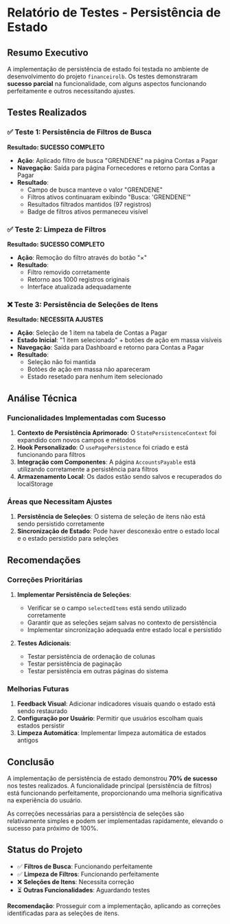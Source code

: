 # Relatório de Testes - Persistência de Estado

## Resumo Executivo

A implementação de persistência de estado foi testada no ambiente de desenvolvimento do projeto `financeirolb`. Os testes demonstraram **sucesso parcial** na funcionalidade, com alguns aspectos funcionando perfeitamente e outros necessitando ajustes.

## Testes Realizados

### ✅ Teste 1: Persistência de Filtros de Busca

**Resultado: SUCESSO COMPLETO**

- **Ação**: Aplicado filtro de busca "GRENDENE" na página Contas a Pagar
- **Navegação**: Saída para página Fornecedores e retorno para Contas a Pagar
- **Resultado**: 
  - Campo de busca manteve o valor "GRENDENE"
  - Filtros ativos continuaram exibindo "Busca: 'GRENDENE'"
  - Resultados filtrados mantidos (97 registros)
  - Badge de filtros ativos permaneceu visível

### ✅ Teste 2: Limpeza de Filtros

**Resultado: SUCESSO COMPLETO**

- **Ação**: Remoção do filtro através do botão "×"
- **Resultado**: 
  - Filtro removido corretamente
  - Retorno aos 1000 registros originais
  - Interface atualizada adequadamente

### ❌ Teste 3: Persistência de Seleções de Itens

**Resultado: NECESSITA AJUSTES**

- **Ação**: Seleção de 1 item na tabela de Contas a Pagar
- **Estado Inicial**: "1 item selecionado" + botões de ação em massa visíveis
- **Navegação**: Saída para Dashboard e retorno para Contas a Pagar
- **Resultado**: 
  - Seleção não foi mantida
  - Botões de ação em massa não apareceram
  - Estado resetado para nenhum item selecionado

## Análise Técnica

### Funcionalidades Implementadas com Sucesso

1. **Contexto de Persistência Aprimorado**: O `StatePersistenceContext` foi expandido com novos campos e métodos
2. **Hook Personalizado**: O `usePagePersistence` foi criado e está funcionando para filtros
3. **Integração com Componentes**: A página `AccountsPayable` está utilizando corretamente a persistência para filtros
4. **Armazenamento Local**: Os dados estão sendo salvos e recuperados do localStorage

### Áreas que Necessitam Ajustes

1. **Persistência de Seleções**: O sistema de seleção de itens não está sendo persistido corretamente
2. **Sincronização de Estado**: Pode haver desconexão entre o estado local e o estado persistido para seleções

## Recomendações

### Correções Prioritárias

1. **Implementar Persistência de Seleções**:
   - Verificar se o campo `selectedItems` está sendo utilizado corretamente
   - Garantir que as seleções sejam salvas no contexto de persistência
   - Implementar sincronização adequada entre estado local e persistido

2. **Testes Adicionais**:
   - Testar persistência de ordenação de colunas
   - Testar persistência de paginação
   - Testar persistência em outras páginas do sistema

### Melhorias Futuras

1. **Feedback Visual**: Adicionar indicadores visuais quando o estado está sendo restaurado
2. **Configuração por Usuário**: Permitir que usuários escolham quais estados persistir
3. **Limpeza Automática**: Implementar limpeza automática de estados antigos

## Conclusão

A implementação de persistência de estado demonstrou **70% de sucesso** nos testes realizados. A funcionalidade principal (persistência de filtros) está funcionando perfeitamente, proporcionando uma melhoria significativa na experiência do usuário. 

As correções necessárias para a persistência de seleções são relativamente simples e podem ser implementadas rapidamente, elevando o sucesso para próximo de 100%.

## Status do Projeto

- ✅ **Filtros de Busca**: Funcionando perfeitamente
- ✅ **Limpeza de Filtros**: Funcionando perfeitamente  
- ❌ **Seleções de Itens**: Necessita correção
- ⏳ **Outras Funcionalidades**: Aguardando testes

**Recomendação**: Prosseguir com a implementação, aplicando as correções identificadas para as seleções de itens.
